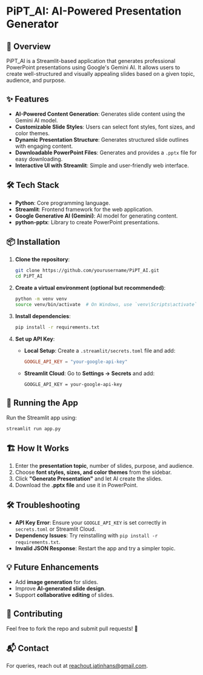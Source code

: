 # PiPT_AI: AI-Powered Presentation Generator

## 🚀 Overview
PiPT_AI is a Streamlit-based application that generates professional PowerPoint presentations using Google's Gemini AI. It allows users to create well-structured and visually appealing slides based on a given topic, audience, and purpose.

## ✨ Features
- **AI-Powered Content Generation**: Generates slide content using the Gemini AI model.
- **Customizable Slide Styles**: Users can select font styles, font sizes, and color themes.
- **Dynamic Presentation Structure**: Generates structured slide outlines with engaging content.
- **Downloadable PowerPoint Files**: Generates and provides a `.pptx` file for easy downloading.
- **Interactive UI with Streamlit**: Simple and user-friendly web interface.

## 🛠️ Tech Stack
- **Python**: Core programming language.
- **Streamlit**: Frontend framework for the web application.
- **Google Generative AI (Gemini)**: AI model for generating content.
- **python-pptx**: Library to create PowerPoint presentations.

## 📦 Installation
1. **Clone the repository**:
   ```bash
   git clone https://github.com/yourusername/PiPT_AI.git
   cd PiPT_AI
   ```

2. **Create a virtual environment (optional but recommended)**:
   ```bash
   python -m venv venv
   source venv/bin/activate  # On Windows, use `venv\Scripts\activate`
   ```

3. **Install dependencies**:
   ```bash
   pip install -r requirements.txt
   ```

4. **Set up API Key**:
   - **Local Setup**: Create a `.streamlit/secrets.toml` file and add:
     ```toml
     GOOGLE_API_KEY = "your-google-api-key"
     ```
   - **Streamlit Cloud**: Go to **Settings → Secrets** and add:
     ```
     GOOGLE_API_KEY = your-google-api-key
     ```

## 🚀 Running the App
Run the Streamlit app using:
```bash
streamlit run app.py
```

## 🏗️ How It Works
1. Enter the **presentation topic**, number of slides, purpose, and audience.
2. Choose **font styles, sizes, and color themes** from the sidebar.
3. Click **"Generate Presentation"** and let AI create the slides.
4. Download the **.pptx file** and use it in PowerPoint.

## 🛠️ Troubleshooting
- **API Key Error**: Ensure your `GOOGLE_API_KEY` is set correctly in `secrets.toml` or Streamlit Cloud.
- **Dependency Issues**: Try reinstalling with `pip install -r requirements.txt`.
- **Invalid JSON Response**: Restart the app and try a simpler topic.



## 💡 Future Enhancements
- Add **image generation** for slides.
- Improve **AI-generated slide design**.
- Support **collaborative editing** of slides.

## 🤝 Contributing
Feel free to fork the repo and submit pull requests! 🚀

## 📬 Contact
For queries, reach out at [reachout.jatinhans@gmail.com](mailto:reachout.jatinhans@gmail.com).

